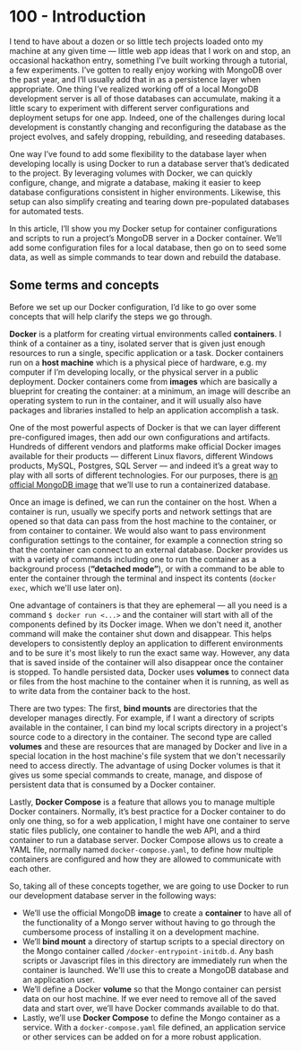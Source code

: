 # 100 - Introduction

I tend to have about a dozen or so little tech projects loaded onto my machine at any given time — little web app ideas that I work on and stop, an occasional hackathon entry, something I’ve built working through a tutorial, a few experiments. I’ve gotten to really enjoy working with MongoDB over the past year, and I’ll usually add that in as a persistence layer when appropriate. One thing I’ve realized working off of a local MongoDB development server is all of those databases can accumulate, making it a little scary to experiment with different server configurations and deployment setups for one app. Indeed, one of the challenges during local development is constantly changing and reconfiguring the database as the project evolves, and safely dropping, rebuilding, and reseeding databases.

One way I’ve found to add some flexibility to the database layer when developing locally is using Docker to run a database server that’s dedicated to the project. By leveraging volumes with Docker, we can quickly configure, change, and migrate a database, making it easier to keep database configurations consistent in higher environments. Likewise, this setup can also simplify creating and tearing down pre-populated databases for automated tests.

In this article, I’ll show you my Docker setup for container configurations and scripts to run a project’s MongoDB server in a Docker container. We’ll add some configuration files for a local database, then go on to seed some data, as well as simple commands to tear down and rebuild the database.

## Some terms and concepts

Before we set up our Docker configuration, I’d like to go over some concepts that will help clarify the steps we go through.

**Docker** is a platform for creating virtual environments called **containers**. I think of a container as a tiny, isolated server that is given just enough resources to run a single, specific application or a task. Docker containers run on a **host machine** which is a physical piece of hardware, e.g. my computer if I’m developing locally, or the physical server in a public deployment. Docker containers come from **images** which are basically a blueprint for creating the container: at a minimum, an image will describe an operating system to run in the container, and it will usually also have packages and libraries installed to help an application accomplish a task.

One of the most powerful aspects of Docker is that we can layer different pre-configured images, then add our own configurations and artifacts. Hundreds of different vendors and platforms make official Docker images available for their products — different Linux flavors, different Windows products, MySQL, Postgres, SQL Server — and indeed it’s a great way to play with all sorts of different technologies. For our purposes, there is [an official MongoDB image](https://hub.docker.com/_/mongo) that we’ll use to run a containerized database.

Once an image is defined, we can run the container on the host. When a container is run, usually we specify ports and network settings that are opened so that data can pass from the host machine to the container, or from container to container. We would also want to pass environment configuration settings to the container, for example a connection string so that the container can connect to an external database. Docker provides us with a variety of commands including one to run the container as a background process (**“detached mode”**), or with a command to be able to enter the container through the terminal and inspect its contents (```docker exec```, which we'll use later on).

One advantage of containers is that they are ephemeral — all you need is a command ```$ docker run <...>``` and the container will start with all of the components defined by its Docker image. When we don't need it, another command will make the container shut down and disappear. This helps developers to consistently deploy an application to different environments and to be sure it's most likely to run the exact same way. However, any data that is saved inside of the container will also disappear once the container is stopped. To handle persisted data, Docker uses **volumes** to connect data or files from the host machine to the container when it is running, as well as to write data from the container back to the host. 

There are two types: The first, **bind mounts** are directories that the developer manages directly. For example, if I want a directory of scripts available in the container, I can bind my local scripts directory in a project's source code to a directory in the container. The second type are called **volumes** and these are resources that are managed by Docker and live in a special location in the host machine's file system that we don't necessarily need to access directly. The advantage of using Docker volumes is that it gives us some special commands to create, manage, and dispose of persistent data that is consumed by a Docker container.

Lastly, **Docker Compose** is a feature that allows you to manage multiple Docker containers. Normally, it’s best practice for a Docker container to do only one thing, so for a web application, I might have one container to serve static files publicly, one container to handle the web API, and a third container to run a database server. Docker Compose allows us to create a YAML file, normally named ```docker-compose.yaml```, to define how multiple containers are configured and how they are allowed to communicate with each other.

So, taking all of these concepts together, we are going to use Docker to run our development database server in the following ways:

- We’ll use the official MongoDB **image** to create a **container** to have all of the functionality of a Mongo server without having to go through the cumbersome process of installing it on a development machine.
- We’ll **bind mount** a directory of startup scripts to a special directory on the Mongo container called ```/docker-entrypoint-initdb.d```. Any bash scripts or Javascript files in this directory are immediately run when the container is launched. We'll use this to create a MongoDB database and an application user.
- We’ll define a Docker **volume** so that the Mongo container can persist data on our host machine. If we ever need to remove all of the saved data and start over, we’ll have Docker commands available to do that.
- Lastly, we’ll use **Docker Compose** to define the Mongo container as a service. With a ```docker-compose.yaml``` file defined, an application service or other services can be added on for a more robust application.
